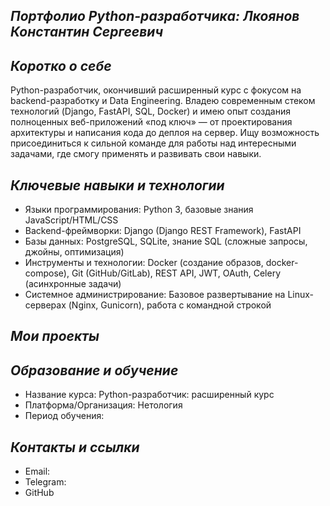 ***Портфолио Python-разработчика: Лкоянов Константин Сергеевич***
-
*Коротко о себе*
-
Python-разработчик, окончивший расширенный курс с фокусом на backend-разработку и Data Engineering. Владею современным стеком технологий (Django, FastAPI, SQL, Docker) и имею опыт создания полноценных веб-приложений «под ключ» — от проектирования архитектуры и написания кода до деплоя на сервер. Ищу возможность присоединиться к сильной команде для работы над интересными задачами, где смогу применять и развивать свои навыки.

*Ключевые навыки и технологии*
-
- Языки программирования: Python 3, базовые знания JavaScript/HTML/CSS
- Backend-фреймворки: Django (Django REST Framework), FastAPI
- Базы данных: PostgreSQL, SQLite, знание SQL (сложные запросы, джойны, оптимизация)
- Инструменты и технологии: Docker (создание образов, docker-compose), Git (GitHub/GitLab), REST API, JWT, OAuth, Celery (асинхронные задачи)
- Системное администрирование: Базовое развертывание на Linux-серверах (Nginx, Gunicorn), работа с командной строкой

*Мои проекты*
-

*Образование и обучение*
-
- Название курса: Python-разработчик: расширенный курс
- Платформа/Организация: Нетология
- Период обучения:

*Контакты и ссылки*
-
- Email: 
- Telegram: 
- GitHub